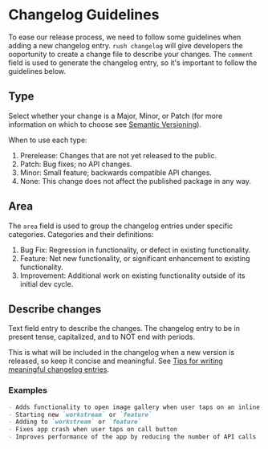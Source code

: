 # Changelog Guidelines

To ease our release process, we need to follow some guidelines when adding a new changelog entry.
`rush changelog` will give developers the ooportunity to create a change file to describe your changes. 
The `comment` field is used to generate the changelog entry, so it's important to follow the guidelines below.

## Type
Select whether your change is a Major, Minor, or Patch (for more information on which to choose see [Semantic Versioning](https://semver.org/)).

When to use each type:
1. Prerelease: Changes that are not yet released to the public.
1. Patch: Bug fixes; no API changes.
1. Minor: Small feature; backwards compatible API changes.
1. None: This change does not affect the published package in any way.


## Area

The `area` field is used to group the changelog entries under specific categories.
Categories and their definitions: 
1. Bug Fix: Regression in functionality, or defect in existing functionality.
1. Feature: Net new functionality, or significant enhancement to existing functionality.
1. Improvement: Additional work on existing functionality outside of its initial dev cycle.

## Describe changes
Text field entry to describe the changes. The changelog entry to be in present tense, capitalized, and to NOT end with periods.


This is what will be included in the changelog when a new version is released, so keep it concise and meaningful. See [Tips for writing meaningful changelog entries](../reviewer-notes/tips-for-writing-changelog-entries.md).

### Examples
```md
- Adds functionality to open image gallery when user taps on an inline image
- Starting new `workstream` or `feature` 
- Adding to `workstream` or `feature` 
- Fixes app crash when user taps on call button
- Improves performance of the app by reducing the number of API calls
```


